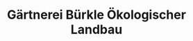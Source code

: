 ---
title: "Gärtnerei Bürkle Ökologischer Landbau"
url: /vaihingen-an-der-enz/gaertnerei-buerkle-oekologischer-landbau/
shop: Gemüse & Obst
---